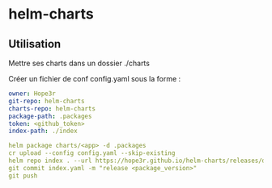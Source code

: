 # helm-charts

## Utilisation

Mettre ses charts dans un dossier ./charts

Créer un fichier de conf config.yaml sous la forme :
```yaml
owner: Hope3r
git-repo: helm-charts
charts-repo: helm-charts
package-path: .packages
token: <github_token>
index-path: ./index
```

```yaml
helm package charts/<app> -d .packages
cr upload --config config.yaml --skip-existing
helm repo index . --url https://hope3r.github.io/helm-charts/releases/download/<package_version> --merge index.yaml
git commit index.yaml -m "release <package_version>"
git push
```